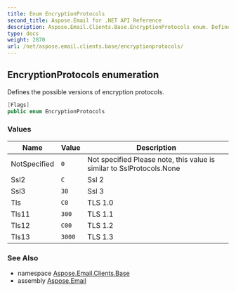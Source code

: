 ```yaml
---
title: Enum EncryptionProtocols
second_title: Aspose.Email for .NET API Reference
description: Aspose.Email.Clients.Base.EncryptionProtocols enum. Defines the possible versions of encryption protocols
type: docs
weight: 2870
url: /net/aspose.email.clients.base/encryptionprotocols/
---
```

## EncryptionProtocols enumeration

Defines the possible versions of encryption protocols.

```csharp
[Flags]
public enum EncryptionProtocols
```

### Values

| Name | Value | Description |
| --- | --- | --- |
| NotSpecified | `0` | Not specified Please note, this value is similar to SslProtocols.None |
| Ssl2 | `C` | Ssl 2 |
| Ssl3 | `30` | Ssl 3 |
| Tls | `C0` | TLS 1.0 |
| Tls11 | `300` | TLS 1.1 |
| Tls12 | `C00` | TLS 1.2 |
| Tls13 | `3000` | TLS 1.3 |

### See Also

* namespace [Aspose.Email.Clients.Base](../../aspose.email.clients.base/)
* assembly [Aspose.Email](../../)


